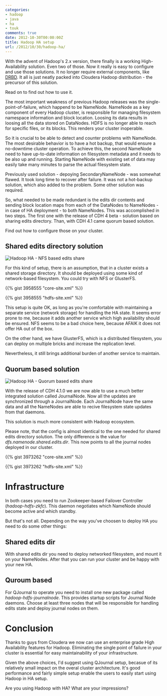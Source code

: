 ```yaml
---
categories:
- hadoop
- java
- ha
- touk
comments: true
date: 2012-10-30T00:00:00Z
title: Hadoop HA setup
url: /2012/10/30/hadoop-ha/
---
```


With the advent of Hadoop's 2.x version, there finally is a working
High-Availability solution. Even two of those. Now it really is easy to
configure and use those solutions. It no longer require external
components, like
[DRBD](http://blog.cloudera.com/blog/2009/07/hadoop-ha-configuration/).
It all is just neatly packed into Cloudera Hadoop distribution - the
precursor of this solution.

Read on to find out how to use it.

<!--more-->

The most important weakness of previous Hadoop releases was the
single-point-of-failure, which happend to be NameNode. NameNode as a key
component of every Hadoop cluster, is responsible for managing
filesystem namespace information and block location. Loosing its data results in loosing all the data
stored on DataNodes. HDFS is no longer able to reach for specific files,
or its blocks. This renders your cluster inoperable. 

So it is crucial to be able to detect and counter problems with NameNode. 
The most desirable behavior is to have a hot backup, that would ensure
a no-downtime cluster operation. To achieve this, the second NameNode
need to have up-to-date information on filesystem metadata and it needs
to be also up and running. Starting NameNode with existing set of data
may easily take many minutes to parse the actual filesystem state. 

Previously used solution - depoying SecondaryNameNode - was somewhat
flawed. It took long time to recover after failure. It was not a
hot-backup solution, which also added to the problem. Some other
solution was required.

So, what needed to be made redundant is the edits dir contents and
sending block location maps from each of the DataNodes to NameNodes -
in case of HA deployment - to both NameNodes. This was accomplished in
two steps. The first one with the release of CDH 4 beta - solution based
on sharing edits directory. Than, with CDH 4.1 came quorum based solution. 

Find out how to configure those on your cluster.

Shared edits directory solution
------------------------------

![Hadoop HA - NFS based edits share](http://blog.innovative-labs.com/blog/hadoop_ha-nfs.png)

For this kind of setup, there is an assumption, that in a cluster exists
a shared storage directory. It should be deployed using some kind of
network-based filesystem. You could try with NFS or GlusterFS.

{{% gist 3958555  "core-site.xml" %}}

{{% gist 3958555  "hdfs-site.xml" %}}

This setup is quite OK, as long as you're comfortable with maintaining a
separate service (network storage) for handling the HA state. It seems
error prone to me, because it adds another service which high
availability should be ensured. NFS seems to be a bad choice here,
because AFAIK it does not offer HA out of the box. 

On the other hand, we have GlusterFS, which is a distributed filesystem,
you can deploy on multiple bricks and increase the replication level.

Nevertheless, it still brings additional burden of another service to
maintain.

Quorum based solution
--------------------

![Hadoop HA - Quorum based edits share](http://blog.innovative-labs.com/blog/hadoop_ha-quorum.png)

With the release of CDH 4.1.0 we are now able to use a much better
integrated solution called JournalNode. Now all the updates are
synchronized through a JournalNode. Each JournalNode have the same data
and all the NameNodes are able to recive filesystem state updates from
that daemons.

This solution is much more consistent with Hadoop ecosystem.

Please note, that the config is almost identical to the one needed for
shared edits directory solution. The only difference is the value for
*dfs.namenode.shared.edits.dir*. This now points to all the journal
nodes deployed in our cluster.

{{% gist 3973262 "core-site.xml" %}}

{{% gist 3973262 "hdfs-site.xml" %}}

Infrastructure
=============

In both cases you need to run Zookeeper-based Failover Controller
(*hadoop-hdfs-zkfc*). This daemon negotiates which NameNode should
become active and which standby.

But that's not all. Depending on the way you've choosen to deploy HA you
need to do some other things:

Shared edits dir
---------------

With shared edits dir you need to deploy networked filesystem, and mount
it on your NameNodes. After that you can run your cluster and be happy
with your new HA.

Quroum based
-----------

For QJournal to operate you need to install one new package called
*hadoop-hdfs-journalnode*. This provides startup scripts for Journal
Node daemons. Choose at least three nodes that will be responsible for
handling edits state and deploy journal nodes on them.

Conclusion
==========

Thanks to guys from Cloudera we now can use an enterprise grade High
Availability features for Hadoop. Eliminating the single point of
failure in your cluster is essential for easy maintainability of your
infrastructure.

Given the above choices, I'd suggest using QJournal setup, becasue of
its relatively small impact on the overal cluster architecture. It's
good performance and fairly simple setup enable the users to easily
start using Hadoop in HA setup.

Are you using Hadoop with HA? What are your impressions?
